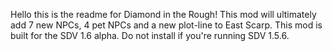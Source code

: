 Hello this is the readme for Diamond in the Rough! 
This mod will ultimately add 7 new NPCs, 4 pet NPCs and a new plot-line to East Scarp. 
This mod is built for the SDV 1.6 alpha. Do not install if you're running SDV 1.5.6.
